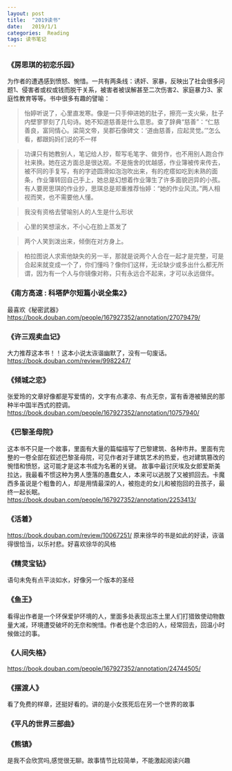 ```yaml
---
layout: post
title:  "2019读书"
date:   2019/1/1 
categories:  Reading 
tags: 读书笔记
---
```


### 《房思琪的初恋乐园》
为作者的遭遇感到愤怒、惋惜。一共有两条线：诱奸、家暴，反映出了社会很多问题1、侵害者或权或钱而脱干关系，被害者被误解甚至二次伤害2、家庭暴力3、家庭性教育等等。书中很多有趣的譬喻：

>怡婷听说了，心里直发寒。像是一只手伸进她的肚子，擦亮一支火柴，肚子内壁寥寥刻了几句诗。她不知道慈善是什么意思。查了辞典“慈善”：“仁慈善良，富同情心。梁简文帝，吴郡石像碑文：‘道由慈善，应起灵觉。’”怎么看，都跟妈妈们说的不一样

>功课只有她教别人，笔记给人抄，帮写毛笔字、做劳作，也不用别人跑合作社来换。她在这方面总是很达观。不是施舍的优越感，作业簿被传来传去，被不同的手复写，有的字迹圆滑如泡泡吹出来，有的疙瘩如吃到未熟的面条，作业簿转回自己手上，她总是幻想着作业簿生了许多面貌迥异的小孩。有人要房思琪的作业抄，思琪总是郑重推荐怡婷：“她的作业风流。”两人相视而笑，也不需要他人懂。

>我没有资格去譬喻别人的人生是什么形状

>心里的笑想滚水，不小心在脸上蒸发了

>两个人笑到泼出来，倾倒在对方身上。

>柏拉图说人求索他缺失的另一半，那就是说两个人合在一起才是完整，可是合起来就变成一个了，你们懂吗？像你们这样，无论缺少或多出什么都无所谓，因为有一个人与你镜像对称，只有永远合不起来，才可以永远做伴。


### 《南方高速 : 科塔萨尔短篇小说全集2》
最喜欢《秘密武器》
<https://book.douban.com/people/167927352/annotation/27079479/>

### 《许三观卖血记》
大力推荐这本书！！这本小说太诙谐幽默了，没有一句废话。<https://book.douban.com/review/9982247/>

### 《倾城之恋》
张爱玲的文章好像都是写爱情的，文字有点凄凉、有点无奈，富有香港被殖民的那种半中国半西式的腔调。<https://book.douban.com/people/167927352/annotation/10757940/>

### 《巴黎圣母院》
这本书不只是一个故事，里面有大量的篇幅描写了巴黎建筑、各种市井。里面有完整的一卷全部在叙述巴黎圣母院，可见作者对于建筑艺术的热爱，也对建筑篡改的惋惜和愤怒，这可能才是这本书成为名著的关键。
故事中最讨厌埃及女郎爱斯美拉达，我最看不惯这种为男人堕落的愚蠢女人，本来可以逃脱了又被抓回去。卡魔西多虽说是个粗鲁的人，却是用情最深的人，被抱走的女儿和被抱回的丑孩子，最终一起长眠。
<https://book.douban.com/people/167927352/annotation/2253413/>

### 《活着》
<https://book.douban.com/review/10067251/>
原来徐华的书是如此的好读，诙谐得很恰当，以乐衬悲。好喜欢徐华的风格

### 《精灵宝钻》
语句未免有点平淡如水，好像另一个版本的圣经

### 《鱼王》
看得出作者是一个环保爱护环境的人，里面多处表现出冻土里人们打猎致使动物数量大减，环境遭受破坏的无奈和惋惜。作者也是个念旧的人，经常回去，回温小时候做过的事。

### 《人间失格》
<https://book.douban.com/people/167927352/annotation/24744505/>

### 《摆渡人》
看了免费的样章，还挺好看的。讲的是小女孩死后在另一个世界的故事
### 《平凡的世界三部曲》

### 《熊镇》
是我不会欣赏吗,感觉很无聊。故事情节比较简单，不能激起阅读兴趣